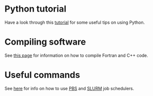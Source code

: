 # Python tutorial

Have a look through this [tutorial](Tutorials/python_tutorial.md) for some useful tips on using Python. 

# Compiling software

See [this page](Tutorials/compilation.md) for information on how to compile Fortran and C++ code.

# Useful commands

See [here](Tutorials/useful_commands.md) for info on how to use
[PBS](https://www.pbsworks.com/PBSProduct.aspx?n=Altair-PBS-Professional&c=Overview-and-Capabilities)
and [SLURM](https://slurm.schedmd.com/) job schedulers.

